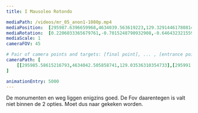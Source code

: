 ```yaml
---
title: I Mausoleo Rotondo

mediaPath: /videos/mr_05_anon1-1080p.mp4
mediaPosition:  [295987.6396659968,4634039.563619223,129.32914461780814]
mediaRotation:  [0.2206033365679761,-0.7015248790932908,-0.6464323215599567,0.2032787877542191]
mediaScale: 1
cameraFOV: 45

# Pair of camera points and targets: [final point], ... , [entrance point]
cameraPath: [
    [[295985.58615216793,4634042.505858741,129.03536310354733],[295991.1438076632,4634034.542944933,129.83045706601172]]
]

animationEntry: 5000
---
```

De monumenten en weg liggen enigzins goed. De Fov daarentegen is valt niet binnen de 2 opties. Moet dus naar gekeken worden.